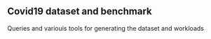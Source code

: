 ## Covid19 dataset and benchmark

Queries and variouis tools for generating the dataset and workloads
